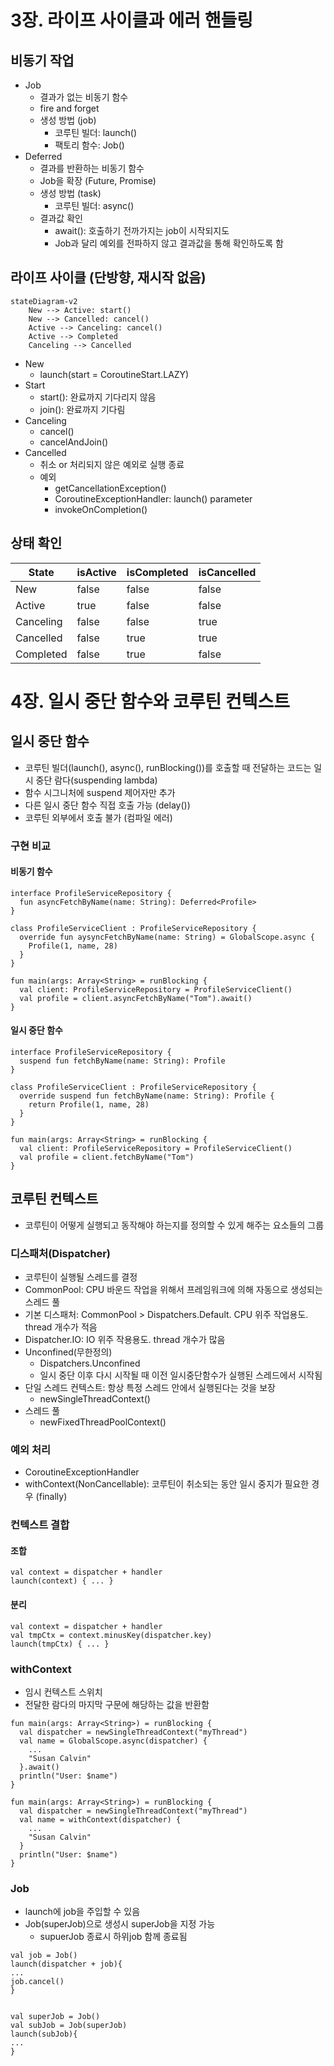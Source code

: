 # 3장. 라이프 사이클과 에러 핸들링
## 비동기 작업
- Job
  - 결과가 없는 비동기 함수
  - fire and forget
  - 생성 방법 (job)
    - 코루틴 빌더: launch()
    - 팩토리 함수: Job()
- Deferred
  - 결과를 반환하는 비동기 함수
  - Job을 확장 (Future, Promise)
  - 생성 방법 (task)
    - 코루틴 빌더: async()
  - 결과값 확인
    - await(): 호출하기 전까가지는 job이 시작되지도 
    - Job과 달리 예외를 전파하지 않고 결과값을 통해 확인하도록 함
## 라이프 사이클 (단방향, 재시작 없음)
```mermaid
stateDiagram-v2
    New --> Active: start()
    New --> Cancelled: cancel()
    Active --> Canceling: cancel()
    Active --> Completed
    Canceling --> Cancelled
```
- New
  - launch(start = CoroutineStart.LAZY)
- Start
  -  start(): 완료까지 기다리지 않음
  -  join(): 완료까지 기다림
- Canceling
  -  cancel()
  -  cancelAndJoin()
- Cancelled
  - 취소 or 처리되지 않은 예외로 실행 종료
  - 예외 
    - getCancellationException()
    - CoroutineExceptionHandler: launch() parameter
    - invokeOnCompletion()

## 상태 확인
|State|isActive|isCompleted|isCancelled|
|------|---|---|---|
|New|false|false|false|
|Active|true|false|false|
|Canceling|false|false|true|
|Cancelled|false|true|true|
|Completed|false|true|false|


# 4장. 일시 중단 함수와 코루틴 컨텍스트
## 일시 중단 함수
- 코루틴 빌더(launch(), async(), runBlocking())를 호출할 때 전달하는 코드는 일시 중단 람다(suspending lambda)
- 함수 시그니처에 suspend 제어자만 추가
- 다른 일시 중단 함수 직접 호출 가능 (delay())
- 코루틴 외부에서 호출 불가 (컴파일 에러)

### 구현 비교
#### 비동기 함수
```
interface ProfileServiceRepository {
  fun asyncFetchByName(name: String): Deferred<Profile>
}

class ProfileServiceClient : ProfileServiceRepository {
  override fun aysyncFetchByName(name: String) = GlobalScope.async {
    Profile(1, name, 28)
  }
}

fun main(args: Array<String> = runBlocking {
  val client: ProfileServiceRepository = ProfileServiceClient()
  val profile = client.asyncFetchByName("Tom").await()
}
```
#### 일시 중단 함수
```
interface ProfileServiceRepository {
  suspend fun fetchByName(name: String): Profile
}

class ProfileServiceClient : ProfileServiceRepository {
  override suspend fun fetchByName(name: String): Profile {
    return Profile(1, name, 28)
  }
}

fun main(args: Array<String> = runBlocking {
  val client: ProfileServiceRepository = ProfileServiceClient()
  val profile = client.fetchByName("Tom")
}
```

## 코루틴 컨텍스트
- 코루틴이 어떻게 실행되고 동작해야 하는지를 정의할 수 있게 해주는 요소들의 그룹

### 디스패처(Dispatcher)
- 코루틴이 실행될 스레드를 결정
- CommonPool: CPU 바운드 작업을 위해서 프레임워크에 의해 자동으로 생성되는 스레드 풀
- 기본 디스패처: CommonPool > Dispatchers.Default. CPU 위주 작업용도. thread 개수가 적음
- Dispatcher.IO: IO 위주 작용용도. thread 개수가 많음
- Unconfined(무한정의)
  - Dispatchers.Unconfined
  - 일시 중단 이후 다시 시작될 때 이전 일시중단함수가 실행된 스레드에서 시작됨
- 단일 스레드 컨텍스트: 항상 특정 스레드 안에서 실행된다는 것을 보장
  - newSingleThreadContext()
- 스레드 풀
  - newFixedThreadPoolContext()

### 예외 처리
- CoroutineExceptionHandler
- withContext(NonCancellable): 코루틴이 취소되는 동안 일시 중지가 필요한 경우 (finally)

### 컨텍스트 결합
#### 조합
```
val context = dispatcher + handler
launch(context) { ... }
```
#### 분리
```
val context = dispatcher + handler
val tmpCtx = context.minusKey(dispatcher.key)
launch(tmpCtx) { ... }
```

### withContext
- 임시 컨텍스트 스위치
- 전달한 람다의 마지막 구문에 해당하는 값을 반환함

```
fun main(args: Array<String>) = runBlocking {
  val dispatcher = newSingleThreadContext("myThread")
  val name = GlobalScope.async(dispatcher) {
    ...
    "Susan Calvin"
  }.await()
  println("User: $name")
}
```

```
fun main(args: Array<String>) = runBlocking {
  val dispatcher = newSingleThreadContext("myThread")
  val name = withContext(dispatcher) {
    ...
    "Susan Calvin"
  }
  println("User: $name")
}
```

### Job
- launch에 job을 주입할 수 있음
- Job(superJob)으로 생성시 superJob을 지정 가능
  - supuerJob 종료시 하위job 함께 종료됨

```
val job = Job()
launch(dispatcher + job){
...
job.cancel()
}


val superJob = Job()
val subJob = Job(superJob)
launch(subJob){
...
}

```
